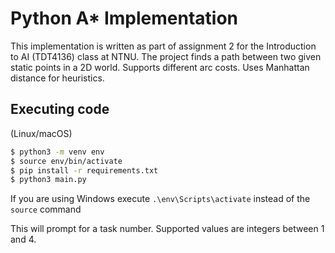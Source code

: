 # Python A* Implementation
This implementation is written as part of assignment 2 for the Introduction to AI (TDT4136) class at NTNU. The project finds a path between two given static points in a 2D world. Supports different arc costs. Uses Manhattan distance for heuristics.

## Executing code
(Linux/macOS)
```bash
$ python3 -m venv env
$ source env/bin/activate
$ pip install -r requirements.txt
$ python3 main.py
``` 
If you are using Windows execute `.\env\Scripts\activate` instead of the `source` command

This will prompt for a task number. Supported values are integers between 1 and 4.